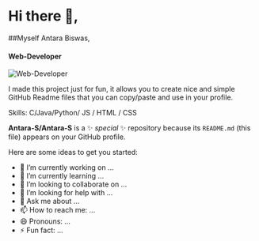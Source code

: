 # Hi there 👋, 
##Myself Antara Biswas,
#### Web-Developer
![Web-Developer](https://avatars.githubusercontent.com/u/67925280?s=400&u=852abbd7b6639eb445b9332efd0422c22606330c&v=4)

I made this project just for fun, it allows you to create nice and simple GitHub Readme files that you can copy/paste and use in your profile.

Skills: C/Java/Python/ JS / HTML / CSS


**Antara-S/Antara-S** is a ✨ _special_ ✨ repository because its `README.md` (this file) appears on your GitHub profile.

Here are some ideas to get you started:

- 🔭 I’m currently working on ...
- 🌱 I’m currently learning ...
- 👯 I’m looking to collaborate on ...
- 🤔 I’m looking for help with ...
- 💬 Ask me about ...
- 📫 How to reach me: ...
- 😄 Pronouns: ...
- ⚡ Fun fact: ...
